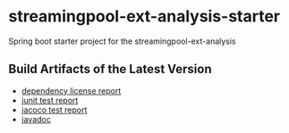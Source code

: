 # streamingpool-ext-analysis-starter
Spring boot starter project for the streamingpool-ext-analysis

## Build Artifacts of the Latest Version
 
* [dependency license report](https://streamingpool.org/streamingpool-ext-analysis-starter/dependency-license/index.html)
* [junit test report](https://streamingpool.org/streamingpool-ext-analysis-starter/tests/test/index.html)
* [jacoco test report](https://streamingpool.org/streamingpool-ext-analysis-starter/jacoco/test/html/index.html) 
* [javadoc](https://streamingpool.org/streamingpool-ext-analysis-starter/javadoc/index.html) 